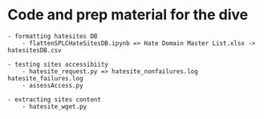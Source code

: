 # Code and prep material for the dive 


    - formatting hatesites DB         
        - flattenSPLCHateSitesDB.ipynb => Hate Domain Master List.xlsx -> hatesitesDB.csv

    - testing sites accessibiity
        - hatesite_request.py => hatesite_nonfailures.log hatesite_failures.log
        - assessAccess.py	

    - extracting sites content 
        - hatesite_wget.py

